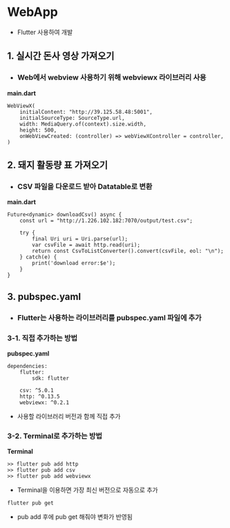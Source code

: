 # WebApp
- Flutter 사용하여 개발

## 1. 실시간 돈사 영상 가져오기
- ### Web에서 webview 사용하기 위해 **webviewx** 라이브러리 사용

**main.dart**
```
WebViewX(
    initialContent: "http://39.125.58.48:5001",
    initialSourceType: SourceType.url,
    width: MediaQuery.of(context).size.width,
    height: 500,
    onWebViewCreated: (controller) => webViewXController = controller,
)
```

## 2. 돼지 활동량 표 가져오기
- ### CSV 파일을 다운로드 받아 Datatable로 변환

**main.dart**
```
Future<dynamic> downloadCsv() async {
    const url = "http://1.226.102.182:7070/output/test.csv";

    try {
        final Uri uri = Uri.parse(url);
        var csvFile = await http.read(uri);
        return const CsvToListConverter().convert(csvFile, eol: "\n");
    } catch(e) {
        print('download error:$e');
    }
}
```

## 3. pubspec.yaml
- ### Flutter는 사용하는 라이브러리를 pubspec.yaml 파일에 추가

### 3-1. 직접 추가하는 방법
**pubspec.yaml**
```
dependencies:
    flutter:
        sdk: flutter

    csv: ^5.0.1
    http: ^0.13.5
    webviewx: ^0.2.1
```
- 사용할 라이브러리 버전과 함께 직접 추가

### 3-2. Terminal로 추가하는 방법
**Terminal**
```
>> flutter pub add http
>> flutter pub add csv
>> flutter pub add webviewx
```
- Terminal을 이용하면 가장 최신 버전으로 자동으로 추가
```
flutter pub get
```
- pub add 후에 pub get 해줘야 변화가 반영됨

